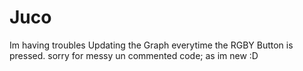 # Juco
Im having troubles Updating the Graph everytime the RGBY Button is pressed. sorry for messy un commented code; as im new :D
